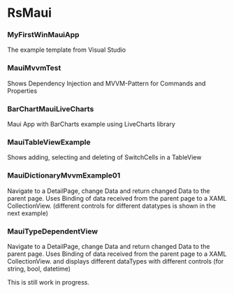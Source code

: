 # RsMaui

### MyFirstWinMauiApp
The example template from Visual Studio

### MauiMvvmTest
Shows Dependency Injection and MVVM-Pattern for Commands and Properties

### BarChartMauiLiveCharts
Maui App with BarCharts example using LiveCharts library

### MauiTableViewExample
Shows adding, selecting and deleting of SwitchCells in a TableView

### MauiDictionaryMvvmExample01
Navigate to a DetailPage, change Data and return changed Data to the parent page.
Uses Binding of data received from the parent page to a XAML CollectionView.
(different controls for different datatypes is shown in the next example)

### MauiTypeDependentView
Navigate to a DetailPage, change Data and return changed Data to the parent page.
Uses Binding of data received from the parent page to a XAML CollectionView. 
and displays different dataTypes with different controls (for string, bool, datetime)

This is still work in progress. 

